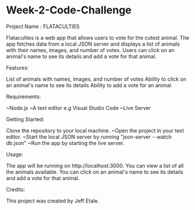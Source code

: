 # Week-2-Code-Challenge
Project Name : FLATACULTIES

Flataculties is a web app that allows users to vote for the cutest animal. The app fetches data from a local JSON server and displays a list of animals with their names, images, and number of votes. Users can click on an animal's name to see its details and add a vote for that animal.

Features:

List of animals with names, images, and number of votes
Ability to click on an animal's name to see its details
Ability to add a vote for an animal

Requirements:

~Node.js
~A text editor e.g Visual Studio Code
~Live Server

Getting Started:

Clone the repository to your local machine.
~Open the project in your text editor.
~Start the local JSON server by running "json-server --watch db.json"
~Run the app by starting the live server.

Usage:

The app will be running on http://localhost:3000. You can view a list of all the animals available. You can click on an animal's name to see its details and add a vote for that animal.

Credits:

This project was created by Jeff Etale.
